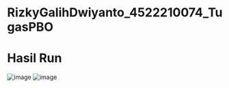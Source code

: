 # RizkyGalihDwiyanto_4522210074_TugasPBO
# Hasil Run
![image](https://github.com/rizbene/RizkyGalihDwiyanto_4522210074_TugasPBO/assets/145963319/dd813c02-f615-444c-a693-59711bc8cb9e)
![image](https://github.com/rizbene/RizkyGalihDwiyanto_4522210074_TugasPBO/assets/145963319/035cb344-b419-4229-9948-28e401737b8f)
